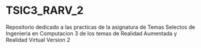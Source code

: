 # TSIC3_RARV_2
Repositorio dedicado a las practicas de la asignatura de Temas Selectos de Ingenieria en Computacion 3 de los temas de Realidad Aumentada y Realidad Virtual Version 2
